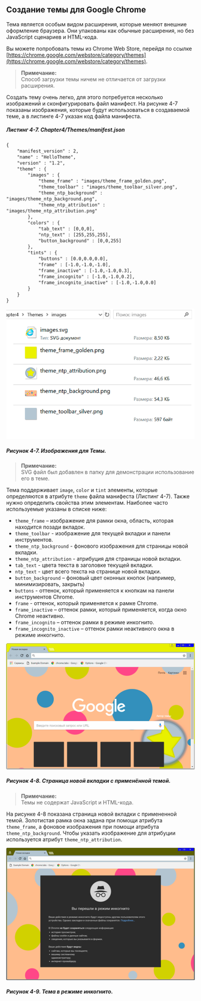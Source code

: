 ## Создание темы для Google Chrome

Тема является особым видом расширения, которые меняют внешние оформление браузера. Они упакованы как обычные расширения, но без JavaScript сценариев и HTML-кода.

Вы можете попробовать темы из Chrome Web Store, перейдя по ссылке [https://chrome.google.com/webstore/category/themes](https://chrome.google.com/webstore/category/themes).

> **Примечание:**  
> Способ загрузки темы ничем не отличается от загрузки расширения.

Создать тему очень легко, для этого потребуется несколько изображений и сконфигурировать файл манифест. На рисунке 4-7 показаны изображения, которые будут использоваться в создаваемой теме, а в листинге 4-7 указан код файла манифеста.

##### Листинг 4-7. _Chapter4/Themes/manifest.json_

```
{
    "manifest_version" : 2,
    "name" : "HelloTheme",
    "version" : "1.2",
    "theme" : {
        "images" : {
            "theme_frame" : "images/theme_frame_golden.png", 
            "theme_toolbar" : "images/theme_toolbar_silver.png",
            "theme_ntp_background" : "images/theme_ntp_background.png",
            "theme_ntp_attribution" : "images/theme_ntp_attribution.png"
        },
        "colors" : {
            "tab_text" : [0,0,0],
            "ntp_text" : [255,255,255],
            "button_background" : [0,0,255] 
        },
        "tints" : { 
            "buttons" : [0.0,0.0,0.0],
            "frame" : [-1.0,-1.0,-1.0],
            "frame_inactive" : [-1.0,-1.0,0.3],
            "frame_incognito" : [-1.0,-1.0,0.2],
            "frame_incognito_inactive" : [-1.0,-1.0,0.0]
        }
    }
}
```

![Рисунок 4-7. Изображения для Темы](/assets/figure-4-7.png)

##### Рисунок 4-7. _Изображения для Темы._

> **Примечание:**  
> SVG файл был добавлен в папку для демонстрации использование его в теме.

Тема поддерживает `image`, `color` и `tint` элементы, которые определяются в атрибуте `theme` файла манифеста \(Листинг 4-7\). Также нужно определить свойства этим элементам. Наиболее часто используемые указаны в списке ниже:

* `theme_frame` – изображение для рамки окна, область, которая находится позади вкладок.
* `theme_toolbar` - изображение для текущей вкладки и панели инструментов.
* `theme_ntp_background` - фонового изображения для страницы новой вкладки.
* `theme_ntp_attribution` - атрибуция для страницы новой вкладки.
* `tab_text` - цвета текста в заголовке текущей вкладки.
* `ntp_text` - цвет всего текста на странице новой вкладки.
* `button_background` – фоновый цвет оконных кнопок \(например, минимизировать, закрыть\)
* `buttons` - оттенок, который применяется к кнопкам на панели инструментов Chrome.
* `frame` - оттенок, который применяется к рамке Chrome.
* `frame_inactive` – оттенок рамки, который применяется, когда окно Chrome неактивно.
* `frame_incognito` – оттенок рамки в режиме инкогнито.
* `frame_incognito_inactive` – оттенок рамки неактивного окна в режиме инкогнито.

![Рисунок 4-8. Страница новой вкладки с применённой темой](/assets/figure-4-8.png)

##### Рисунок 4-8. _Страница новой вкладки с применённой темой._

> **Примечание:**  
> Темы не содержат JavaScript и HTML-кода.

На рисунке 4-8 показана страница новой вкладки с примененной темой. Золотистая рамка окна задана при помощи атрибута `theme_frame`, а фоновое изображения при помощи атрибута `theme_ntp_background`. Чтобы указать изображение для атрибуции используется атрибут `theme_ntp_attribution`.

![Рисунок 4-9. Тема в режиме инкогнито](/assets/figure-4-9.png)

##### Рисунок 4-9. _Тема в режиме инкогнито._



